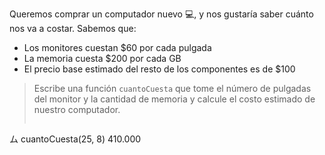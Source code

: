 Queremos comprar un computador nuevo :computer:, y nos gustaría saber cuánto nos va a costar. Sabemos que:

* Los monitores cuestan $60 por cada pulgada
* La memoria cuesta $200 por cada GB
* El precio base estimado del resto de los componentes es de $100

> Escribe una función `cuantoCuesta` que tome el número de pulgadas del monitor y la cantidad de memoria y calcule el costo estimado de nuestro computador.
> 
> ```javascript
ム cuantoCuesta(25, 8)
410.000
```
